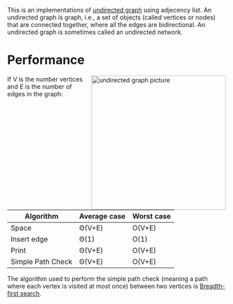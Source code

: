 This is an implementations of [undirected graph](https://en.wikipedia.org/wiki/Graph_(discrete_mathematics)#Undirected_graph) using adjecency list. An undirected graph is graph, i.e., a set of objects (called vertices or nodes) that are connected together, where all the edges are bidirectional. An undirected graph is sometimes called an undirected network.

# Performance
<img align="right" width=310 alt="undirected graph picture" src="https://upload.wikimedia.org/wikipedia/commons/thumb/b/bc/Undirected_graph_no_background.svg/1200px-Undirected_graph_no_background.svg.png">

If V is the number vertices and E is the number of edges in the graph:

Algorithm         | Average case | Worst case
---------------   | ---------    | ----------
Space	          | Θ(V+E)       | O(V+E)
Insert edge       | Θ(1)	     | O(1)
Print	          | Θ(V+E)	     | O(V+E)
Simple Path Check | Θ(V+E)	     | O(V+E)

The algorithm used to perform the simple path check (meaning a path where each vertex is visited at most once) between two vertices is [Breadth-first search](https://en.wikipedia.org/wiki/Breadth-first_search).
